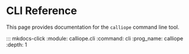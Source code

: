 # CLI Reference

This page provides documentation for the `calliope` command line tool.

::: mkdocs-click
    :module: calliope.cli
    :command: cli
    :prog_name: calliope
    :depth: 1

<newline>
<newline>
